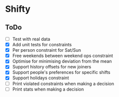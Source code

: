 # Shifty

## ToDo
- [ ] Test with real data
- [X] Add unit tests for constraints
- [X] Per person constraint for Sat/Sun
- [X] Free weekends between weekend ops constraint
- [X] Optimise for minimising deviation from the mean
- [X] Support history offsets for new joiners
- [X] Support people's preferences for specific shifts
- [X] Support holidays constraint
- [ ] Print violated constraints when making a decision
- [ ] Print stats when making a decision